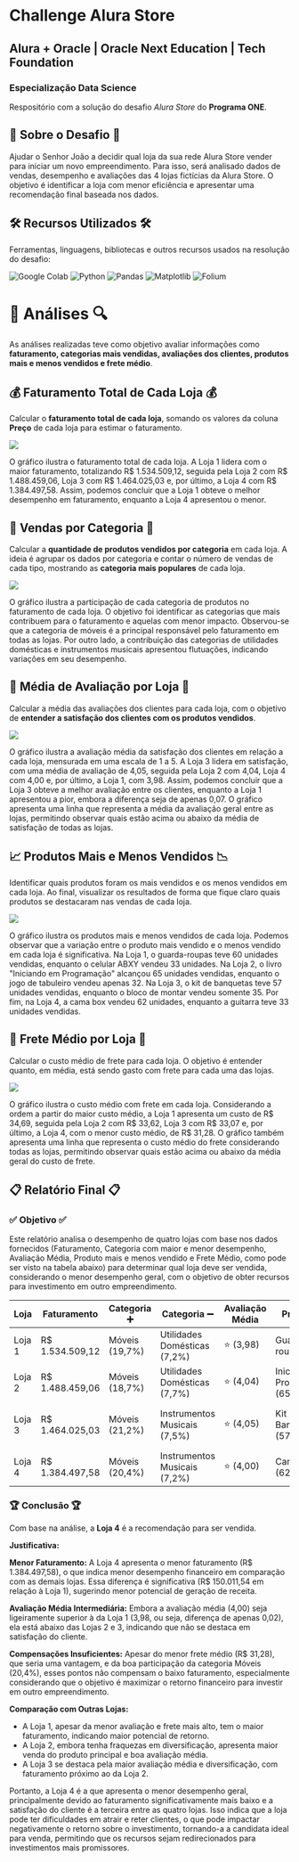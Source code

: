 # Challenge Alura Store
## Alura + Oracle | Oracle Next Education | Tech Foundation
### Especialização Data Science

Respositório com a solução do desafio _Alura Store_ do **Programa ONE**.

## 🎯 Sobre o Desafio 🎯
Ajudar o Senhor João a decidir qual loja da sua rede Alura Store vender para iniciar um novo empreendimento. Para isso, será analisado dados de vendas, desempenho e avaliações das 4 lojas fictícias da Alura Store. O objetivo é identificar a loja com menor eficiência e apresentar uma recomendação final baseada nos dados.

## 🛠 Recursos Utilizados 🛠
Ferramentas, linguagens, bibliotecas e outros recursos usados na resolução do desafio:

![Google Colab](https://img.shields.io/badge/Google%20Colab-%23F9A825.svg?style=for-the-badge&logo=googlecolab&logoColor=white)
![Python](https://img.shields.io/badge/python-3670A0?style=for-the-badge&logo=python&logoColor=ffdd54)
![Pandas](https://img.shields.io/badge/pandas-%23150458.svg?style=for-the-badge&logo=pandas&logoColor=white)
![Matplotlib](https://img.shields.io/badge/Matplotlib-%23ffffff.svg?style=for-the-badge&logo=Matplotlib&logoColor=black)
![Folium](https://img.shields.io/badge/Folium-77B829?style=for-the-badge&logo=folium&logoColor=white)

# 🔎 Análises 🔍
As análises realizadas teve como objetivo avaliar informações como **faturamento, categorias mais vendidas, avaliações dos clientes, produtos mais e menos vendidos e frete médio**.

## 💰 Faturamento Total de Cada Loja 💰
Calcular o **faturamento total de cada loja**, somando os valores da coluna **Preço** de cada loja para estimar o faturamento.

<img src="/imagens/faturamento.png">

O gráfico ilustra o faturamento total de cada loja. A Loja 1 lidera com o maior faturamento, totalizando R$ 1.534.509,12, seguida pela Loja 2 com R$ 1.488.459,06, Loja 3 com R$ 1.464.025,03 e, por último, a Loja 4 com R$ 1.384.497,58. Assim, podemos concluir que a Loja 1 obteve o melhor desempenho em faturamento, enquanto a Loja 4 apresentou o menor.

## 🛒 Vendas por Categoria 🛒
Calcular a **quantidade de produtos vendidos por categoria** em cada loja. A ideia é agrupar os dados por categoria e contar o número de vendas de cada tipo, mostrando as **categoria mais populares** de cada loja.

<img src="/imagens/vendascategorias.png">

O gráfico ilustra a participação de cada categoria de produtos no faturamento de cada loja. O objetivo foi identificar as categorias que mais contribuem para o faturamento e aquelas com menor impacto. Observou-se que a categoria de móveis é a principal responsável pelo faturamento em todas as lojas. Por outro lado, a contribuição das categorias de utilidades domésticas e instrumentos musicais apresentou flutuações, indicando variações em seu desempenho.

## 🌟 Média de Avaliação por Loja 🌟
Calcular a média das avaliações dos clientes para cada loja, com o objetivo de **entender a satisfação dos clientes com os produtos vendidos**.

<img src="/imagens/avaliacao.png">

O gráfico ilustra a avaliação média da satisfação dos clientes em relação a cada loja, mensurada em uma escala de 1 a 5. A Loja 3 lidera em satisfação, com uma média de avaliação de 4,05, seguida pela Loja 2 com 4,04, Loja 4 com 4,00 e, por último, a Loja 1, com 3,98. Assim, podemos concluir que a Loja 3 obteve a melhor avaliação entre os clientes, enquanto a Loja 1 apresentou a pior, embora a diferença seja de apenas 0,07.
O gráfico apresenta uma linha que representa a média da avaliação geral entre as lojas, permitindo observar quais estão acima ou abaixo da média de satisfação de todas as lojas.

## 📈 Produtos Mais e Menos Vendidos 📉
Identificar quais produtos foram os mais vendidos e os menos vendidos em cada loja.  Ao final, visualizar os resultados de forma que fique claro quais produtos se destacaram nas vendas de cada loja.

<img src="/imagens/maismenosvendido.png">

O gráfico ilustra os produtos mais e menos vendidos de cada loja. Podemos observar que a variação entre o produto mais vendido e o menos vendido em cada loja é significativa. Na Loja 1, o guarda-roupas teve 60 unidades vendidas, enquanto o celular ABXY vendeu 33 unidades. Na Loja 2, o livro "Iniciando em Programação" alcançou 65 unidades vendidas, enquanto o jogo de tabuleiro vendeu apenas 32. Na Loja 3, o kit de banquetas teve 57 unidades vendidas, enquanto o bloco de montar vendeu somente 35. Por fim, na Loja 4, a cama box vendeu 62 unidades, enquanto a guitarra teve 33 unidades vendidas.

## 🚛 Frete Médio por Loja 🚛
Calcular o custo médio de frete para cada loja. O objetivo é entender quanto, em média, está sendo gasto com frete para cada uma das lojas.

<img src="/imagens/fretemedio.png">

O gráfico ilustra o custo médio com frete em cada loja. Considerando a ordem a partir do maior custo médio, a Loja 1 apresenta um custo de R$ 34,69, seguida pela Loja 2 com R$ 33,62, Loja 3 com R$ 33,07 e, por último, a Loja 4, com o menor custo médio, de R$ 31,28. O gráfico também apresenta uma linha que representa o custo médio do frete considerando todas as lojas, permitindo observar quais estão acima ou abaixo da média geral do custo de frete. 

## 📋 Relatório Final 📋

### ✅ Objetivo ✅

Este relatório analisa o desempenho de quatro lojas com base nos dados fornecidos (Faturamento, Categoria com maior e menor desempenho, Avaliação Média, Produto mais e menos vendido e Frete Médio, como pode ser visto na tabela abaixo) para determinar qual loja deve ser vendida, considerando o menor desempenho geral, com o objetivo de obter recursos para investimento em outro empreendimento.

| Loja | Faturamento | Categoria ➕ | Categoria ➖ | Avaliação Média | Produto ➕ | Produto ➖ |  Frete Médio |
| --- | --- | --- | --- | --- | --- | --- | --- |
| Loja 1 | R$ 1.534.509,12 | Móveis (19,7%) | Utilidades Domésticas (7,2%) | ⭐ (3,98) | Guarda-roupas (60) | Celular (33) | R$ 34,69 |
| Loja 2 | R$ 1.488.459,06 | Móveis (18,7%) | Utilidades Domésticas (7,7%) | ⭐ (4,04) | Iniciando em Programação (65) | Jogo de Tabuleiro (32) | R$ 33,62 |
| Loja 3 | R$ 1.464.025,03 | Móveis (21,2%) | Instrumentos Musicais (7,5%) | ⭐ (4,05) | Kit Banquetas (57) | Blocos de Montar (35) | R$ 33,07 |
| Loja 4 | R$ 1.384.497,58 | Móveis (20,4%) | Instrumentos Musicais (7,2%) | ⭐ (4,00) | Cama Box (62) | Guitarra (33) | R$ 31,28 |


### 🏆 Conclusão 🏆

Com base na análise, a **Loja 4** é a recomendação para ser vendida.

**Justificativa:**

**Menor Faturamento:** A Loja 4 apresenta o menor faturamento (R$ 1.384.497,58), o que indica menor desempenho financeiro em comparação com as demais lojas. Essa diferença é significativa (R$ 150.011,54 em relação à Loja 1), sugerindo menor potencial de geração de receita.

**Avaliação Média Intermediária:** Embora a avaliação média (4,00) seja ligeiramente superior à da Loja 1 (3,98, ou seja, diferença de apenas 0,02), ela está abaixo das Lojas 2 e 3, indicando que não se destaca em satisfação do cliente.

**Compensações Insuficientes:** Apesar do menor frete médio (R$ 31,28), que seria uma vantagem, e da boa participação da categoria Móveis (20,4%), esses pontos não compensam o baixo faturamento, especialmente considerando que o objetivo é maximizar o retorno financeiro para investir em outro empreendimento.

**Comparação com Outras Lojas:**

* A Loja 1, apesar da menor avaliação e frete mais alto, tem o maior faturamento, indicando maior potencial de retorno.
* A Loja 2, embora tenha fraquezas em diversificação, apresenta maior venda do produto principal e boa avaliação média.
* A Loja 3 se destaca pela maior avaliação média e diversificação, com faturamento próximo ao da Loja 2.

Portanto, a Loja 4 é a que apresenta o menor desempenho geral, principalmente devido ao faturamento significativamente mais baixo e a satisfação do cliente é a terceira entre as quatro lojas. Isso indica que a loja pode ter dificuldades em atrair e reter clientes, o que pode impactar negativamente o retorno sobre o investimento, tornando-a a candidata ideal para venda, permitindo que os recursos sejam redirecionados para investimentos mais promissores.
